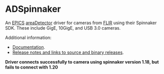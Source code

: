 ADSpinnaker
===========
An 
[EPICS](http://www.aps.anl.gov/epics)
[areaDetector](http://cars.uchicago.edu/software/epics/areaDetector.html)
driver for cameras from 
[FLIR](http://www.flir.com) using their Spinnaker SDK.
These include GigE, 10GigE, and USB 3.0 cameras.

Additional information:
* [Documentation](http://cars.uchicago.edu/software/epics/SpinnakerDoc.html).
* [Release notes and links to source and binary releases](RELEASE.md).

**Driver connects successfully to camera using spinnaker version 1.18, but fails to connect with 1.20**
